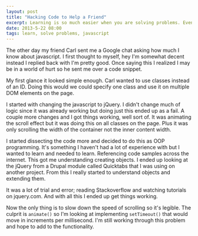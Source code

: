 ```yaml
---
layout: post
title: "Hacking Code to Help a Friend"
excerpt: Learning is so much easier when you are solving problems. Even if the problem is small it's still worth the effort and the ability to learn.
date: 2013-5-22 08:00
tags: learn, solve problems, javascript
---
```


The other day my friend Carl sent me a Google chat asking how much I know about javascript. I first thought to myself, hey I'm somewhat decent instead I replied back with I'm pretty good. Once saying this I realized I may be in a world of hurt so he sent me over a code snippet.

<script src="https://gist.github.com/ckollars/5632128.js"></script>

My first glance it looked simple enough. Carl wanted to use classes instead of an ID. Doing this would we could specify one class and use it on multiple DOM elements on the page.

I started with changing the javascript to jQuery. I didn't change much of logic since it was already working but doing just this ended up as a fail. A couple more changes and I got things working, well sort of. It was animating the scroll effect but it was doing this on all classes on the page. Plus it was only scrolling the width of the container not the inner content width.

I started dissecting the code more and decided to do this as OOP programming. It's something I haven't had a lot of experience with but I wanted to learn and needed to learn. Referencing code samples across the internet. This got me understanding creating objects. I ended up looking at the jQuery from a Drupal module called Quicktabs that I was using on another project. From this I really started to understand objects and extending them.

It was a lot of trial and error; reading Stackoverflow and watching tutorials on jquery.com. And with all this I ended up get things working.

<script src="https://gist.github.com/ckollars/5632122.js"></script>

Now the only thing is to slow down the speed of scrolling so it's legible. The culprit is <code>animate()</code> so I'm looking at implementing <code>setTimeout()</code> that would move in increments per millisecond. I'm still working through this problem and hope to add to the functionality.

